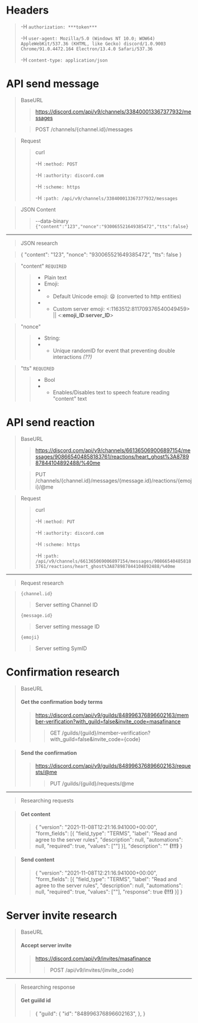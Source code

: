 # Headers
> 
> -H `authorization: ***token***`
> 
> -H `user-agent: Mozilla/5.0 (Windows NT 10.0; WOW64) AppleWebKit/537.36 (KHTML, like Gecko) discord/1.0.9003 Chrome/91.0.4472.164 Electron/13.4.0 Safari/537.36` 
> 
> -H `content-type: application/json`


# API send message 

> BaseURL
> > https://discord.com/api/v9/channels/338400013367377932/messages
> 
> > POST /channels/{channel.id}/messages

> Request
> 
> > curl
> >
> > -H `:method: POST` 
> >
> > -H `:authority: discord.com` 
> >
> > -H `:scheme: https` 
> >
> > -H `:path: /api/v9/channels/338400013367377932/messages`

> JSON Content
>
> > --data-binary `{"content":"123","nonce":"930065521649385472","tts":false}`

---------

> JSON research 

> {
	"content": "123",
	"nonce": "930065521649385472",
	"tts": false
}

> "content" `REQUIRED`
> > - Plain text
> > - Emoji:
> > - - Default Unicode emoji: 😫 (converted to http entities)
> > - - Custom server emoji: <:1163512:811709376540049459> || <:**emoji_ID**:**server_ID**>

> "nonce"
> > - String:
> > - - Unique randomID for event that preventing double interactions *(??)*

> "tts" `REQUIRED`
> > - Bool
> > - - Enables/Disables text to speech feature reading "content" text


# API send reaction

> BaseURL
>
> > https://discord.com/api/v9/channels/661365069006897154/messages/908665404858183761/reactions/heart_ghost%3A878987844104892488/%40me
> 
> > PUT /channels/{channel.id}/messages/{message.id}/reactions/{emoji}/@me

> Request
>
> > curl 
> >
> > -H `:method: PUT` 
> >
> > -H `:authority: discord.com` 
> >
> > -H `:scheme: https` 
> >
> > -H `:path: /api/v9/channels/661365069006897154/messages/908665404858183761/reactions/heart_ghost%3A878987844104892488/%40me` 

---------

> Request research

> `{channel.id} `
> > Server setting Channel ID
> 
> `{message.id}`
> > Server setting message ID
> 
> `{emoji}`
> > Server setting SymID


# Confirmation research

> BaseURL
>
> #### Get the confirmation body terms
>
> > https://discord.com/api/v9/guilds/848996376896602163/member-verification?with_guild=false&invite_code=masafinance 
> > > GET /guilds/{guild}/member-verification?with_guild=false&invite_code={code}


> #### Send the confirmation
> 
> > https://discord.com/api/v9/guilds/848996376896602163/requests/@me
> > > PUT /guilds/{guild}/requests/@me

---------

> Researching requests
>

> #### Get content
> > {
	"version": "2021-11-08T12:21:16.941000+00:00",
	"form_fields": [{
		"field_type": "TERMS",
		"label": "Read and agree to the server rules",
		"description": null,
		"automations": null,
		"required": true,
		"values": [""]
	}],
	"description": "" **(!!!)**
}

> #### Send content
> > {
	"version": "2021-11-08T12:21:16.941000+00:00",
	"form_fields": [{
		"field_type": "TERMS",
		"label": "Read and agree to the server rules",
		"description": null,
		"automations": null,
		"required": true,
		"values": [""],
		"response": true **(!!!)**
	}]
}

# Server invite research
> BaseURL
>
> #### Accept server invite
>
> > https://discord.com/api/v9/invites/masafinance
> > > POST /api/v9/invites/{invite_code}

--------

> Researching response
> #### Get guiild id
> > {
	"guild": {
		"id": "848996376896602163",
	},
}

